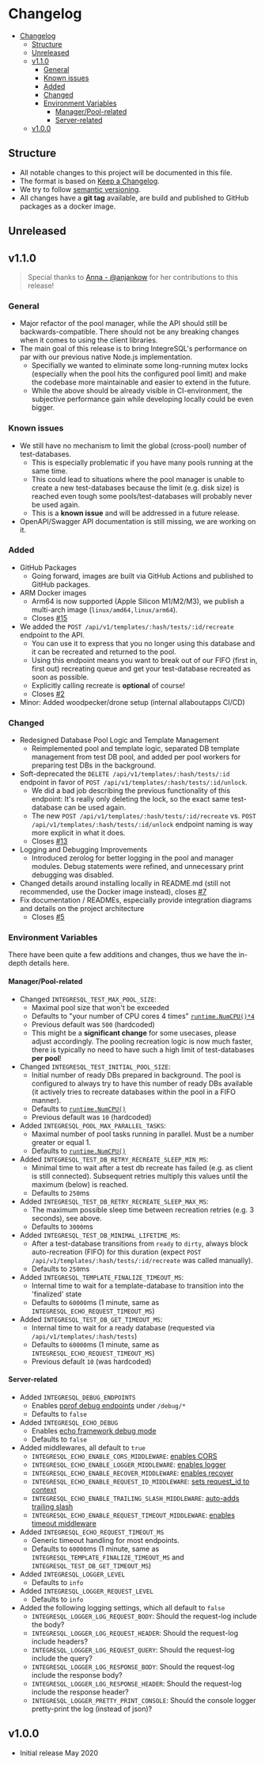 # Changelog

- [Changelog](#changelog)
  - [Structure](#structure)
  - [Unreleased](#unreleased)
  - [v1.1.0](#v110)
    - [General](#general)
    - [Known issues](#known-issues)
    - [Added](#added)
    - [Changed](#changed)
    - [Environment Variables](#environment-variables)
      - [Manager/Pool-related](#managerpool-related)
      - [Server-related](#server-related)
  - [v1.0.0](#v100)


## Structure

- All notable changes to this project will be documented in this file.
- The format is based on [Keep a Changelog](https://keepachangelog.com/en/1.0.0/).
- We try to follow [semantic versioning](https://semver.org/).
- All changes have a **git tag** available, are build and published to GitHub packages as a docker image.

## Unreleased

## v1.1.0

> Special thanks to [Anna - @anjankow](https://github.com/anjankow) for her contributions to this release!

### General
- Major refactor of the pool manager, while the API should still be backwards-compatible. There should not be any breaking changes when it comes to using the client libraries.
- The main goal of this release is to bring IntegreSQL's performance on par with our previous native Node.js implementation.
  - Specifially we wanted to eliminate some long-running mutex locks (especially when the pool hits the configured pool limit) and make the codebase more maintainable and easier to extend in the future.
  - While the above should be already visible in CI-environment, the subjective performance gain while developing locally could be even bigger.

### Known issues
- We still have no mechanism to limit the global (cross-pool) number of test-databases. 
  - This is especially problematic if you have many pools running at the same time. 
  - This could lead to situations where the pool manager is unable to create a new test-databases because the limit (e.g. disk size) is reached even tough some pools/test-databases will probably never be used again.
  - This is a **known issue** and will be addressed in a future release.
- OpenAPI/Swagger API documentation is still missing, we are working on it.

### Added
- GitHub Packages
  - Going forward, images are built via GitHub Actions and published to GitHub packages.
- ARM Docker images
  - Arm64 is now supported (Apple Silicon M1/M2/M3), we publish a multi-arch image (`linux/amd64,linux/arm64`).
  - Closes [#15](https://github.com/allaboutapps/integresql/issues/15)
- We added the `POST /api/v1/templates/:hash/tests/:id/recreate` endpoint to the API.
  - You can use it to express that you no longer using this database and it can be recreated and returned to the pool.
  - Using this endpoint means you want to break out of our FIFO (first in, first out) recreating queue and get your test-database recreated as soon as possible.
  - Explicitly calling recreate is **optional** of course!
  - Closes [#2](https://github.com/allaboutapps/integresql/issues/2)
- Minor: Added woodpecker/drone setup (internal allaboutapps CI/CD)

### Changed
- Redesigned Database Pool Logic and Template Management
  - Reimplemented pool and template logic, separated DB template management from test DB pool, and added per pool workers for preparing test DBs in the background.
- Soft-deprecated the `DELETE /api/v1/templates/:hash/tests/:id` endpoint in favor of `POST /api/v1/templates/:hash/tests/:id/unlock`.
  - We did a bad job describing the previous functionality of this endpoint: It's really only deleting the lock, so the exact same test-database can be used again.
  - The new `POST /api/v1/templates/:hash/tests/:id/recreate` vs. `POST /api/v1/templates/:hash/tests/:id/unlock` endpoint naming is way more explicit in what it does.
  - Closes [#13](https://github.com/allaboutapps/integresql/issues/13)
- Logging and Debugging Improvements
  - Introduced zerolog for better logging in the pool and manager modules. Debug statements were refined, and unnecessary print debugging was disabled.
- Changed details around installing locally in README.md (still not recommended, use the Docker image instead), closes [#7](https://github.com/allaboutapps/integresql/issues/7)
- Fix documentation / READMEs, especially provide integration diagrams and details on the project architecture
  - Closes [#5](https://github.com/allaboutapps/integresql/issues/5)

### Environment Variables

There have been quite a few additions and changes, thus we have the in-depth details here.

#### Manager/Pool-related

- Changed `INTEGRESQL_TEST_MAX_POOL_SIZE`:
  - Maximal pool size that won't be exceeded
  - Defaults to "your number of CPU cores 4 times" [`runtime.NumCPU()*4`](https://pkg.go.dev/runtime#NumCPU)
  - Previous default was `500` (hardcoded)
  - This might be a **significant change** for some usecases, please adjust accordingly. The pooling recreation logic is now much faster, there is typically no need to have such a high limit of test-databases **per pool**!
- Changed `INTEGRESQL_TEST_INITIAL_POOL_SIZE`:
  - Initial number of ready DBs prepared in background. The pool is configured to always try to have this number of ready DBs available (it actively tries to recreate databases within the pool in a FIFO manner).
  - Defaults to [`runtime.NumCPU()`](https://pkg.go.dev/runtime#NumCPU)
  - Previous default was `10` (hardcoded)
- Added `INTEGRESQL_POOL_MAX_PARALLEL_TASKS`:
  - Maximal number of pool tasks running in parallel. Must be a number greater or equal 1.
  - Defaults to [`runtime.NumCPU()`](https://pkg.go.dev/runtime#NumCPU)
- Added `INTEGRESQL_TEST_DB_RETRY_RECREATE_SLEEP_MIN_MS`:
  - Minimal time to wait after a test db recreate has failed (e.g. as client is still connected). Subsequent retries multiply this values until the maximum (below) is reached.
  - Defaults to `250`ms
- Added `INTEGRESQL_TEST_DB_RETRY_RECREATE_SLEEP_MAX_MS`:
  - The maximum possible sleep time between recreation retries (e.g. 3 seconds), see above.
  - Defaults to `3000`ms
- Added `INTEGRESQL_TEST_DB_MINIMAL_LIFETIME_MS`:
  - After a test-database transitions from `ready` to `dirty`, always block auto-recreation (FIFO) for this duration (expect `POST /api/v1/templates/:hash/tests/:id/recreate` was called manually).
  - Defaults to `250`ms
- Added `INTEGRESQL_TEMPLATE_FINALIZE_TIMEOUT_MS`:
  - Internal time to wait for a template-database to transition into the 'finalized' state
  - Defaults to `60000`ms (1 minute, same as `INTEGRESQL_ECHO_REQUEST_TIMEOUT_MS`)
- Added `INTEGRESQL_TEST_DB_GET_TIMEOUT_MS`:
  - Internal time to wait for a ready database (requested via `/api/v1/templates/:hash/tests`)
  - Defaults to `60000`ms (1 minute, same as `INTEGRESQL_ECHO_REQUEST_TIMEOUT_MS`)
  - Previous default `10` (was hardcoded)

#### Server-related

- Added `INTEGRESQL_DEBUG_ENDPOINTS`
  - Enables [pprof debug endpoints](https://golang.org/pkg/net/http/pprof/) under `/debug/*`
  - Defaults to `false`
- Added `INTEGRESQL_ECHO_DEBUG`
  - Enables [echo framework debug mode](https://echo.labstack.com/docs/customization)
  - Defaults to `false`
- Added middlewares, all default to `true`
  - `INTEGRESQL_ECHO_ENABLE_CORS_MIDDLEWARE`: [enables CORS](https://echo.labstack.com/docs/middleware/cors)
  - `INTEGRESQL_ECHO_ENABLE_LOGGER_MIDDLEWARE`: [enables logger](https://echo.labstack.com/docs/middleware/logger)
  - `INTEGRESQL_ECHO_ENABLE_RECOVER_MIDDLEWARE`: [enables recover](https://echo.labstack.com/docs/middleware/recover)
  - `INTEGRESQL_ECHO_ENABLE_REQUEST_ID_MIDDLEWARE`: [sets request_id to context](https://echo.labstack.com/docs/middleware/request-id)
  - `INTEGRESQL_ECHO_ENABLE_TRAILING_SLASH_MIDDLEWARE`: [auto-adds trailing slash](https://echo.labstack.com/docs/middleware/trailing-slash)
  - `INTEGRESQL_ECHO_ENABLE_REQUEST_TIMEOUT_MIDDLEWARE`: [enables timeout middleware](https://echo.labstack.com/docs/middleware/timeout)
- Added `INTEGRESQL_ECHO_REQUEST_TIMEOUT_MS`
  - Generic timeout handling for most endpoints.
  - Defaults to `60000`ms (1 minute, same as `INTEGRESQL_TEMPLATE_FINALIZE_TIMEOUT_MS` and `INTEGRESQL_TEST_DB_GET_TIMEOUT_MS`)
- Added `INTEGRESQL_LOGGER_LEVEL`
  - Defaults to `info`
- Added `INTEGRESQL_LOGGER_REQUEST_LEVEL`
  - Defaults to `info`
- Added the following logging settings, which all default to `false`
  - `INTEGRESQL_LOGGER_LOG_REQUEST_BODY`: Should the request-log include the body?
  - `INTEGRESQL_LOGGER_LOG_REQUEST_HEADER`: Should the request-log include headers?
  - `INTEGRESQL_LOGGER_LOG_REQUEST_QUERY`: Should the request-log include the query?
  - `INTEGRESQL_LOGGER_LOG_RESPONSE_BODY`: Should the request-log include the response body?
  - `INTEGRESQL_LOGGER_LOG_RESPONSE_HEADER`: Should the request-log include the response header?
  - `INTEGRESQL_LOGGER_PRETTY_PRINT_CONSOLE`: Should the console logger pretty-print the log (instead of json)?

## v1.0.0
- Initial release May 2020
